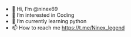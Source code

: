 - 👋 Hi, I’m @ninex69
- 👀 I’m interested in Coding 
- 🌱 I’m currently learning python
- 📫 How to reach me https://t.me/Ninex_legend

<!---
ninex69/ninex69 is a ✨ special ✨ repository because its `README.md` (this file) appears on your GitHub profile.
You can click the Preview link to take a look at your changes.
--->

